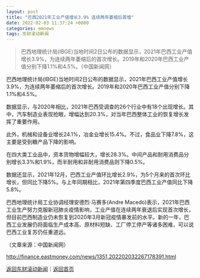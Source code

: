 ```yaml
---
layout: post
title: "巴西2021年工业产值增长3.9% 连续两年萎缩后首增"
date: 2022-02-03 11:37:24 +0800
categories: emnews
tags: 东财滚动新闻
---
```

> 巴西地理统计局(IBGE)当地时间2日公布的数据显示，2021年巴西工业产值增长3.9%，为连续两年萎缩后的首次增长。2019年和2020年巴西工业产值分别下降1.1%和4.5%。（中国新闻网）

<p>巴西地理统计局(IBGE)当地时间2日公布的数据显示，2021年巴西工业产值增长3.9%，为连续两年萎缩后的首次增长。2019年和2020年巴西工业产值分别下降1.1%和4.5%。</p><p>数据显示，与2020年相比，2021年巴西受调查的26个行业中有18个出现增长。其中，汽车制造业表现抢眼，增幅达到20.3%，对当年巴西整体工业的恢复增长发挥了重要作用。</p><p>此外，机械和设备业增长24.1%，冶金业增长15.4%。不过，食品业下降7.8%，这主要是受到糖产品下降的影响。</p><p>在四大类工业品中，资本货物增幅较大，增长28.3%。中间产品和耐用消费品分别增长3.3%和1.9%，而半耐用和非耐用消费品则下降0.5%。</p><p>数据还显示，2021年12月，巴西工业产值环比增长2.9%，为5个月来的首次环比增长，但同比下降5%。与上年同期相比，2021年第四季度巴西工业产值同比下降5.8%。</p><p>巴西地理统计局工业协调经理安德烈·马赛多(Andre Macedo)表示，2021年巴西工业生产努力克服新冠肺炎疫情影响，工业产值在连续两年衰退后实现首次增长，但目前巴西制造业仍未恢复到2020年3月新冠疫情暴发前的水平。新的一年，巴西工业发展仍将面临生产成本高、原材料短缺、工厂停工停产等诸多困难，可以说巴西工业复苏仍任重道远。</p><p class="em_media">（文章来源：中国新闻网）</p>

<http://finance.eastmoney.com/news/1351,202202032267178391.html>

[返回东财滚动新闻](//finews.withounder.com/emnews/)｜[返回首页](//finews.withounder.com/)